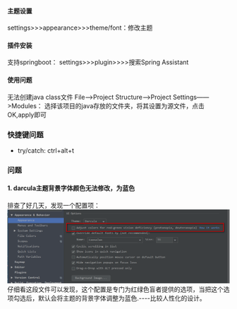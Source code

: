 #### 主题设置
settings>>>appearance>>>theme/font：修改主题





#### 插件安装
支持springboot：
settings>>>plugin>>>>搜索Spring Assistant


#### 使用问题
无法创建java class文件
File——>Project Structure——>Project Settings——>Modules：
选择该项目的java存放的文件夹，将其设置为源文件，点击OK,apply即可


### 快捷键问题
 - try/catch: ctrl+alt+t
 
 
### 问题
#### 1. darcula主题背景字体颜色无法修改，为蓝色
排查了好几天，发现一个配置项：
![](jpg/blue-theme.png)
仔细看这段文件可以发现，这个配置是专门为红绿色盲者提供的选项，当把这个选项勾选后，默认会将主题的背景字体调整为蓝色.----比较人性化的设计。


